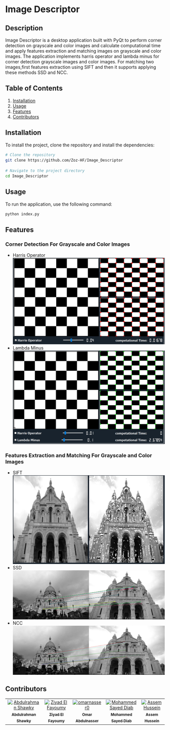 # Image Descriptor
## Description
Image Descriptor is a desktop application built with PyQt to perform corner detection on grayscale and color images and calculate computational time and apply features extraction and matching images on grayscale and color images. The application implements harris operator and lambda minus for corner detection grayscale images and color images. For matching two images,first features extraction using SIFT and then it supports applying these methods SSD and NCC.

## Table of Contents
1. [Installation](#installation)
2. [Usage](#usage)
3. [Features](#features)
4. [Contributors](#Contributors)

## Installation
To install the project, clone the repository and install the dependencies:

```bash
# Clone the repository
git clone https://github.com/Zoz-HF/Image_Descriptor

# Navigate to the project directory
cd Image_Descriptor
```

## Usage
To run the application, use the following command:

```bash
python index.py
```

## Features
### Corner Detection For Grayscale and Color Images
- Harris Operator 
  ![Harris](assets/ChessHarris.png)
- Lambda Minus
  ![Lambda](assets/ChessLambdaMinus.png)

### Features Extraction and Matching For Grayscale and Color Images
- SIFT
  ![SIFT](assets/SIFT.jpeg)
- SSD
  ![RG](assets/BuildingMatchingSSD.png)
- NCC
  ![AC](assets/BuildingMatchingNCC.png)


## Contributors <a name = "contributors"></a>
<table>
  <tr>
    <td align="center">
    <a href="https://github.com/AbdulrahmanGhitani" target="_black">
    <img src="https://avatars.githubusercontent.com/u/114954706?v=4" width="150px;" alt="Abdulrahman Shawky"/>
    <br />
    <sub><b>Abdulrahman Shawky</b></sub></a>
    </td>
  <td align="center">
    <a href="https://github.com/Zoz-HF" target="_black">
    <img src="https://avatars.githubusercontent.com/u/99608059?v=4" width="150px;" alt="Ziyad El Fayoumy"/>
    <br />
    <sub><b>Ziyad El Fayoumy</b></sub></a>
    </td>
<td align="center">
    <a href="https://github.com/omarnasser0" target="_black">
    <img src="https://avatars.githubusercontent.com/u/100535160?v=4" width="150px;" alt="omarnasser0"/>
    <br />
    <sub><b>Omar Abdulnasser</b></sub></a>
    </td>
    <td align="center">
    <a href="https://github.com/MohamedSayedDiab" target="_black">
    <img src="https://avatars.githubusercontent.com/u/90231744?v=4" width="150px;" alt="Mohammed Sayed Diab"/>
    <br />
    <sub><b>Mohammed Sayed Diab</b></sub></a>
    </td>
     <td align="center">
    <a href="https://github.com/RushingBlast" target="_black">
    <img src="https://avatars.githubusercontent.com/u/96780345?v=4" width="150px;" alt="Assem Hussein"/>
    <br />
    <sub><b>Assem Hussein</b></sub></a>
    </td>
      </tr>
 </table>
